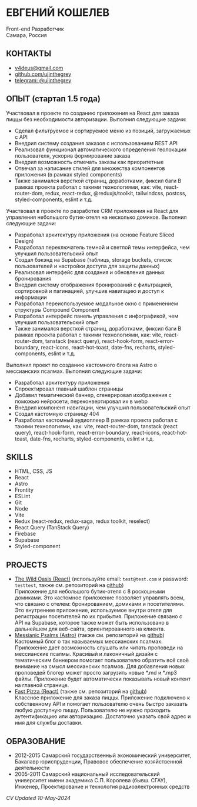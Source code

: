 # ЕВГЕНИЙ КОШЕЛЕВ
Front-end Разработчик\
Самара, Россия

## КОНТАКТЫ
- v4deus@gmail.com
- [github.com/ujinthegrey](https://github.com/ujinthegrey)
- [telegram: @ujinthegrey](https://t.me/ujinthegrey)

## ОПЫТ (стартап 1.5 года)

Участвовал в проекте по созданию приложения на React для заказа пиццы без необходимости авторизации. Выполнил следующие задачи:
- Сделал фильтруемое и сортируемое меню из позиций, загружаемых с API
- Внедрил систему создания заказов с использованием REST API
- Реализовал функционал автоматического определения геолокации пользователя, ускорив формирование заказа
- Внедрил возможность отмечать заказы как приоритетные
- Отвечал за написание стилей для множества компонентов приложения (в рамках styled components)
- Также занимался версткой страниц, доработками, фиксил баги
В рамках проекта работал с такими технологиями, как: vite, react-router-dom, redux, react-redux, @reduxjs/toolkit, tailwindcss, postcss, styled-components, eslint и т.д.

Участвовал в проекте по разработке CRM приложения на React для управления небольшого бутик-отеля на несколько домиков. Выполнил следующие задачи:
- Разработал архитектуру приложения (на основе Feature Sliced Design)
- Разработал переключатель темной и светлой темы интерфейса, чем улучшил пользовательский опыт
- Создал бэкэнд на Supabase (таблицs, storage buckets, список пользователей и настройки доступа для защиты данных)
- Реализовал интерфейс для создания и обновления данных бронирования
- Внедрил систему отображения бронирований с фильтрацией, сортировкой и пагинацией, улучшив навигацию и доступ к информации
- Разработал переиспользуемое модальное окно с применением структуры Compound Component
- Разработал интерфейс панель управления с инфографикой, чем улучшил пользовательский опыт
- Также занимался версткой страниц, доработками, фиксил баги
В рамках проекта работал с такими технологиями, как: vite, react-router-dom, tanstack (react query), react-hook-form, react-error-boundary, react-icons, react-hot-toast, date-fns, recharts, styled-components, eslint и т.д.

Выполнил проект по созданию кастомного блога на Astro о мессианских псалмах. Выполнил следующие задачи:
- Разработал архитектуру приложения
- Спроектировал главный шаблон страницы
- Добавил тематический баннер, сгенерировал ихображения с поможью нейросети, переконвертировал их в webp
- Внедрил компонент навигации, чем улучшил пользовательский опыт
- Создал кастомную страницу 404
- Разработал кастомный аудиоплеер
В рамках проекта работал с такими технологиями, как: vite, react-router-dom, tanstack (react query), react-hook-form, react-error-boundary, react-icons, react-hot-toast, date-fns, recharts, styled-components, eslint и т.д.

## SKILLS
- HTML, CSS, JS
- React
- Astro
- Frontity
- ESLint
- Git
- Node
- Vite
- Redux (react-redux, redux-saga, redux toolkit, reselect)
- React Query (TanStack Query)
- Firebase
- Supabase
- Styled-component

## PROJECTS
- [The Wild Oasis (React)](https://koshelev-wild-oasis.netlify.app) (используйте email: `test@test.com` и password: `testtest`, также см. репозиторий на [github](https://github.com/ujinthegrey/the-wild-oasis))\
Приложение для небольшого бутик-отеля с 8 роскошными домиками. Это кастомное приложение позволяет управлять всем, что связано с отелем: бронированием, домиками и посетителями. Это внутреннее приложение, используемое внутри отеля для регистрации посетителей по их прибытия. Приложение связано с API на Supabase, которое также может быть использовано в дальнейшем для веб-сайта, ориентированного на клиента.
- [Messianic Psalms (Astro)](https://messianic-psalms.netlify.app) (также см. репозиторий на [github](https://github.com/ujinthegrey/messianic-psalms-astro))\
Кастомный блог о так называемых мессианских псалмах. Приложение дает возможность слушать или читать проповеди на мессианские псалмы. Красивый и лаконичный дизайн с тематическим баннером помогает пользователю обратить всё своё внимание на смысл мессианских псалмов. Для добавления новых проповедей блогер может просто загрузить новые  *.md и *.mp3 файлы. Приложение будет автоматически показывать новый контент на главной странице.
- [Fast Pizza (React)](https://koshelev-react-pizza.netlify.app) (также см. репозиторий на [github](https://github.com/ujinthegrey/fast-react-pizza))\
Классное приложение для заказа пиццы. Приложение подключено к собственному API и помогает пользователю очень быстро заказать любую доступную пиццу. Пользователю не нужно проходить аутентификацию или авторизацию. Достаточно указать свой адрес и имя для службы доставки.

## ОБРАЗОВАНИЕ
- 2012-2015 Самарский государственный экономический университет, Бакалавр юриспруденции, Правовое обеспечение хозяйственной деятельности
- 2005-2011 Самарский национальный исследовательский университет имени академика С.П. Королева (бывш. СГАУ), Инженер, Проектирование и технология радиоэлектронных средств

*CV Updated 10-May-2024*

